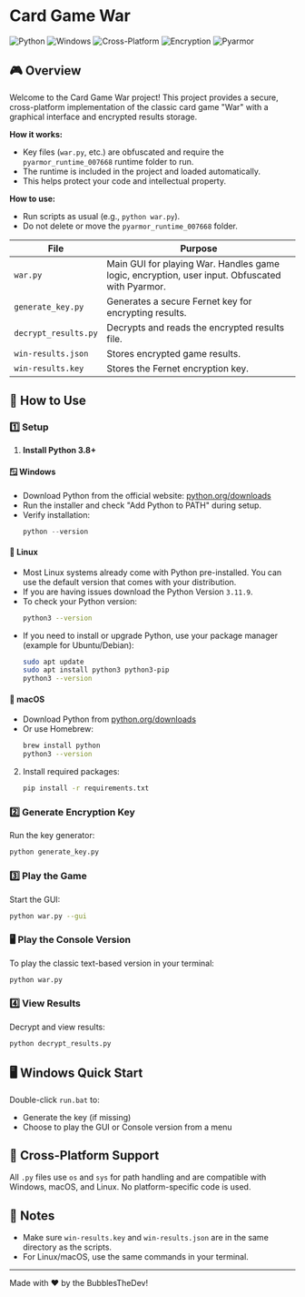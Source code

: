 # Card Game War

![Python](https://img.shields.io/badge/Python-3.11.9-blue?logo=python)
![Windows](https://img.shields.io/badge/Windows-Supported-blue?logo=windows)
![Cross-Platform](https://img.shields.io/badge/Cross--Platform-Yes-green?logo=linux)
![Encryption](https://img.shields.io/badge/Security-Fernet-green?logo=lock)
![Pyarmor](https://img.shields.io/badge/Obfuscated-Pyarmor%209.1.9-orange?logo=python)

## 🎮 Overview

Welcome to the Card Game War project! This project provides a secure, cross-platform implementation of the classic card game "War" with a graphical interface and encrypted results storage.


**How it works:**
- Key files (`war.py`, etc.) are obfuscated and require the `pyarmor_runtime_007668` runtime folder to run.
- The runtime is included in the project and loaded automatically.
- This helps protect your code and intellectual property.

**How to use:**
- Run scripts as usual (e.g., `python war.py`).
- Do not delete or move the `pyarmor_runtime_007668` folder.


| File                | Purpose                                                                 |
|---------------------|------------------------------------------------------------------------|
| `war.py`            | Main GUI for playing War. Handles game logic, encryption, user input. Obfuscated with Pyarmor.|
| `generate_key.py`   | Generates a secure Fernet key for encrypting results.                   |
| `decrypt_results.py`| Decrypts and reads the encrypted results file.                          |
| `win-results.json`  | Stores encrypted game results.                                          |
| `win-results.key`   | Stores the Fernet encryption key.                                       |

## 🚀 How to Use


### 1️⃣ Setup
1. **Install Python 3.8+**

#### 🪟 Windows
- Download Python from the official website: [python.org/downloads](https://www.python.org/downloads/windows/)
- Run the installer and check "Add Python to PATH" during setup.
- Verify installation:
    ```powershell
    python --version
    ```


#### 🐧 Linux
- Most Linux systems already come with Python pre-installed. You can use the default version that comes with your distribution.
- If you are having issues download the Python Version `3.11.9`.
- To check your Python version:
    ```bash
    python3 --version
    ```
- If you need to install or upgrade Python, use your package manager (example for Ubuntu/Debian):
    ```bash
    sudo apt update
    sudo apt install python3 python3-pip
    python3 --version
    ```

#### 🍎 macOS
- Download Python from [python.org/downloads](https://www.python.org/downloads/macos/)
- Or use Homebrew:
    ```bash
    brew install python
    python3 --version
    ```

2. Install required packages:
     ```bash
     pip install -r requirements.txt
     ```

### 2️⃣ Generate Encryption Key
Run the key generator:
```bash
python generate_key.py
```


### 3️⃣ Play the Game
Start the GUI:
```bash
python war.py --gui
```

### 🖥️ Play the Console Version
To play the classic text-based version in your terminal:
```bash
python war.py
```

### 4️⃣ View Results
Decrypt and view results:
```bash
python decrypt_results.py
```


## 🖥️ Windows Quick Start
Double-click `run.bat` to:
- Generate the key (if missing)
- Choose to play the GUI or Console version from a menu

## 🏁 Cross-Platform Support
All `.py` files use `os` and `sys` for path handling and are compatible with Windows, macOS, and Linux. No platform-specific code is used.

## 📝 Notes
- Make sure `win-results.key` and `win-results.json` are in the same directory as the scripts.
- For Linux/macOS, use the same commands in your terminal.

---
Made with ❤️ by the BubblesTheDev!

